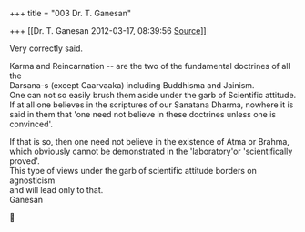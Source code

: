 +++
title = "003 Dr. T. Ganesan"

+++
[[Dr. T. Ganesan	2012-03-17, 08:39:56 [Source](https://groups.google.com/g/bvparishat/c/vC8-aUSSGZA)]]



  
Very correctly said.

Karma and Reincarnation -- are the two of the fundamental doctrines of all the  
Darsana-s (except Caarvaaka) including Buddhisma and Jainism.  
One can not so easily brush them aside under the garb of Scientific attitude.  
If at all one believes in the scriptures of our Sanatana Dharma, nowhere it is  
said in them that 'one need not believe in these doctrines unless one is  
convinced'.

If that is so, then one need not believe in the existence of Atma or Brahma,  
which obviously cannot be demonstrated in the 'laboratory'or 'scientifically  
proved'.  
This type of views under the garb of scientific attitude borders on agnosticism  
and will lead only to that.  
Ganesan



